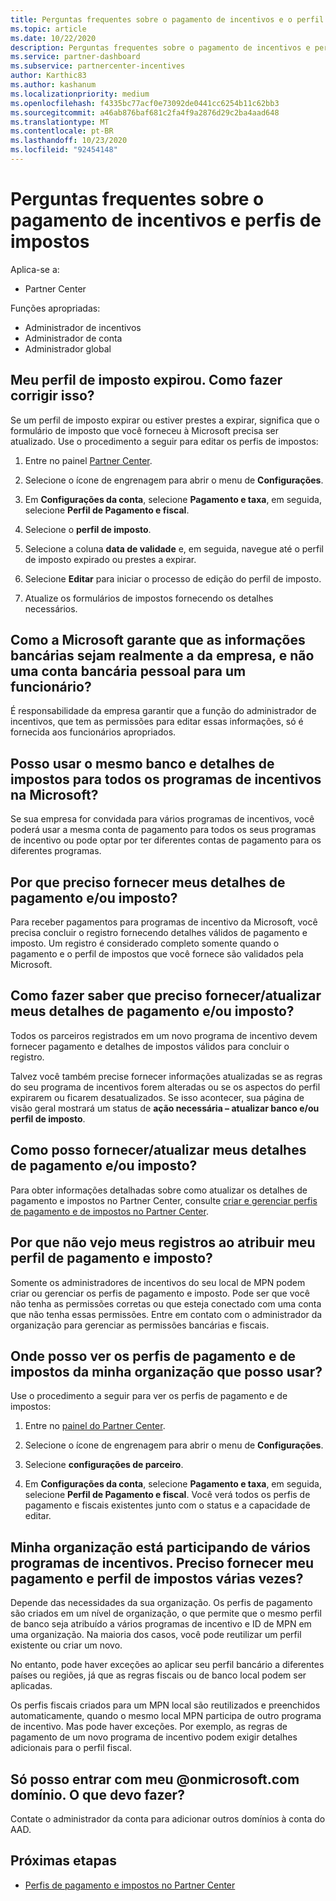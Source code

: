 ```yaml
---
title: Perguntas frequentes sobre o pagamento de incentivos e o perfil fiscal
ms.topic: article
ms.date: 10/22/2020
description: Perguntas frequentes sobre o pagamento de incentivos e perfis de impostos. As perguntas incluem por que você não pode ver seus perfis de pagamento e de impostos e o que fazer a respeito.
ms.service: partner-dashboard
ms.subservice: partnercenter-incentives
author: Karthic83
ms.author: kashanum
ms.localizationpriority: medium
ms.openlocfilehash: f4335bc77acf0e73092de0441cc6254b11c62bb3
ms.sourcegitcommit: a46ab876baf681c2fa4f9a2876d29c2ba4aad648
ms.translationtype: MT
ms.contentlocale: pt-BR
ms.lasthandoff: 10/23/2020
ms.locfileid: "92454148"
---
```

# <a name="frequently-asked-questions-regarding-incentives-payout-and-tax-profiles"></a>Perguntas frequentes sobre o pagamento de incentivos e perfis de impostos

Aplica-se a:

- Partner Center

Funções apropriadas:

- Administrador de incentivos
- Administrador de conta
- Administrador global

## <a name="my-tax-profile-has-expired-how-do-i-fix-this"></a>Meu perfil de imposto expirou. Como fazer corrigir isso?

Se um perfil de imposto expirar ou estiver prestes a expirar, significa que o formulário de imposto que você forneceu à Microsoft precisa ser atualizado. Use o procedimento a seguir para editar os perfis de impostos:

1. Entre no painel [Partner Center](https://partner.microsoft.com/dashboard/).

2. Selecione o ícone de engrenagem para abrir o menu de **Configurações**.

3. Em **Configurações da conta**, selecione **Pagamento e taxa**, em seguida, selecione **Perfil de Pagamento e fiscal**.

4. Selecione o **perfil de imposto**.

5. Selecione a coluna **data de validade** e, em seguida, navegue até o perfil de imposto expirado ou prestes a expirar.

6. Selecione **Editar** para iniciar o processo de edição do perfil de imposto.

7. Atualize os formulários de impostos fornecendo os detalhes necessários.

## <a name="how-does-microsoft-ensure-that-the-bank-information-is-indeed-that-of-the-company-and-not-a-personal-bank-account-for-an-employee"></a>Como a Microsoft garante que as informações bancárias sejam realmente a da empresa, e não uma conta bancária pessoal para um funcionário?

É responsabilidade da empresa garantir que a função do administrador de incentivos, que tem as permissões para editar essas informações, só é fornecida aos funcionários apropriados.

## <a name="can-i-use-the-same-bank-and-tax-details-for-all-incentive-programs-at-microsoft"></a>Posso usar o mesmo banco e detalhes de impostos para todos os programas de incentivos na Microsoft?

Se sua empresa for convidada para vários programas de incentivos, você poderá usar a mesma conta de pagamento para todos os seus programas de incentivo ou pode optar por ter diferentes contas de pagamento para os diferentes programas.

## <a name="why-do-i-need-to-provide-my-payout-andor-tax-details"></a>Por que preciso fornecer meus detalhes de pagamento e/ou imposto?

Para receber pagamentos para programas de incentivo da Microsoft, você precisa concluir o registro fornecendo detalhes válidos de pagamento e imposto. Um registro é considerado completo somente quando o pagamento e o perfil de impostos que você fornece são validados pela Microsoft.

## <a name="how-do-i-know-that-i-need-to-provideupdate-my-payout-andor-tax-details"></a>Como fazer saber que preciso fornecer/atualizar meus detalhes de pagamento e/ou imposto?

Todos os parceiros registrados em um novo programa de incentivo devem fornecer pagamento e detalhes de impostos válidos para concluir o registro.

Talvez você também precise fornecer informações atualizadas se as regras do seu programa de incentivos forem alteradas ou se os aspectos do perfil expirarem ou ficarem desatualizados. Se isso acontecer, sua página de visão geral mostrará um status de **ação necessária – atualizar banco e/ou perfil de imposto**.

## <a name="how-do-i-provide-update-my-payout-and-or-tax-details"></a>Como posso fornecer/atualizar meus detalhes de pagamento e/ou imposto?

Para obter informações detalhadas sobre como atualizar os detalhes de pagamento e impostos no Partner Center, consulte [criar e gerenciar perfis de pagamento e de impostos no Partner Center](./incentives-create-and-manage-your-payout-and-tax-profiles.md).

## <a name="why-dont-i-see-my-enrollments-when-i-go-to-assign-my-payout-and-tax-profile"></a>Por que não vejo meus registros ao atribuir meu perfil de pagamento e imposto?

Somente os administradores de incentivos do seu local de MPN podem criar ou gerenciar os perfis de pagamento e imposto. Pode ser que você não tenha as permissões corretas ou que esteja conectado com uma conta que não tenha essas permissões. Entre em contato com o administrador da organização para gerenciar as permissões bancárias e fiscais.

## <a name="where-can-i-see-the-payout-and-tax-profiles-for-my-organization-that-i-can-use"></a>Onde posso ver os perfis de pagamento e de impostos da minha organização que posso usar?

Use o procedimento a seguir para ver os perfis de pagamento e de impostos:

1. Entre no [painel do Partner Center](https://partner.microsoft.com/dashboard).

2. Selecione o ícone de engrenagem para abrir o menu de **Configurações**.

3. Selecione **configurações de parceiro**.

4. Em **Configurações da conta**, selecione **Pagamento e taxa**, em seguida, selecione **Perfil de Pagamento e fiscal**. Você verá todos os perfis de pagamento e fiscais existentes junto com o status e a capacidade de editar.

## <a name="my-organization-is-participating-in-multiple-incentive-programs-do-i-need-to-provide-my-payment-and-tax-profile-multiple-times"></a>Minha organização está participando de vários programas de incentivos. Preciso fornecer meu pagamento e perfil de impostos várias vezes?

Depende das necessidades da sua organização. Os perfis de pagamento são criados em um nível de organização, o que permite que o mesmo perfil de banco seja atribuído a vários programas de incentivo e ID de MPN em uma organização. Na maioria dos casos, você pode reutilizar um perfil existente ou criar um novo.

No entanto, pode haver exceções ao aplicar seu perfil bancário a diferentes países ou regiões, já que as regras fiscais ou de banco local podem ser aplicadas.

Os perfis fiscais criados para um MPN local são reutilizados e preenchidos automaticamente, quando o mesmo local MPN participa de outro programa de incentivo. Mas pode haver exceções. Por exemplo, as regras de pagamento de um novo programa de incentivo podem exigir detalhes adicionais para o perfil fiscal.  

## <a name="im-only-able-to-sign-in-with-my-onmicrosoftcom-domain-what-should-i-do"></a>Só posso entrar com meu @onmicrosoft.com domínio. O que devo fazer?

Contate o administrador da conta para adicionar outros domínios à conta do AAD.

## <a name="next-steps"></a>Próximas etapas

- [Perfis de pagamento e impostos no Partner Center](incentives-create-and-manage-your-payout-and-tax-profiles.md)